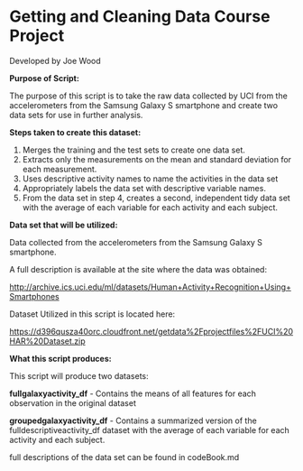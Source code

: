 # Getting and Cleaning Data Course Project

Developed by Joe Wood

**Purpose of Script:**

The purpose of this script is to take the raw data collected by UCI from the accelerometers from the Samsung Galaxy S smartphone and create two data sets for use in further analysis.

**Steps taken to create this dataset:**

1. Merges the training and the test sets to create one data set.
2. Extracts only the measurements on the mean and standard deviation for each measurement.
3. Uses descriptive activity names to name the activities in the data set
4. Appropriately labels the data set with descriptive variable names.
5. From the data set in step 4, creates a second, independent tidy data set with the average of each variable for each activity and each subject.

**Data set that will be utilized:**

Data collected from the accelerometers from the Samsung Galaxy S smartphone. 

A full description is available at the site where the data was obtained:

http://archive.ics.uci.edu/ml/datasets/Human+Activity+Recognition+Using+Smartphones

Dataset Utilized in this script is located here:

https://d396qusza40orc.cloudfront.net/getdata%2Fprojectfiles%2FUCI%20HAR%20Dataset.zip

**What this script produces:**

This script will produce two datasets:

**fullgalaxyactivity_df** - Contains the means of all features for each
                        observation in the original dataset 

**groupedgalaxyactivity_df** - Contains a summarized version of the 
                           fulldescriptiveactivity_df dataset with the 
                           average of each variable for each activity
                           and each subject. 

full descriptions of the data set can be found in codeBook.md